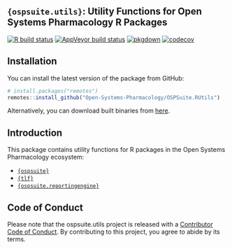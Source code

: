
<!-- README.md is generated from README.Rmd. Please edit that file -->

## `{ospsuite.utils}`: Utility Functions for Open Systems Pharmacology R Packages

<!-- badges: start -->

[![R build
status](https://github.com/Open-Systems-Pharmacology/OSPSuite.RUtils/workflows/R-CMD-check/badge.svg)](https://github.com/Open-Systems-Pharmacology/OSPSuite.RUtils)
[![AppVeyor build
status](https://ci.appveyor.com/api/projects/status/github/Open-Systems-Pharmacology/OSPSuite.RUtils?branch=develop&svg=true)](https://ci.appveyor.com/project/open-systems-pharmacology-ci/ospsuite-rutils)
[![pkgdown](https://github.com/Open-Systems-Pharmacology/OSPSuite.RUtils/workflows/pkgdown/badge.svg)](https://github.com/Open-Systems-Pharmacology/OSPSuite.RUtils/actions)
[![codecov](https://codecov.io/gh/Open-Systems-Pharmacology/OSPSuite.RUtils/branch/main/graph/badge.svg)](https://app.codecov.io/gh/Open-Systems-Pharmacology/OSPSuite.RUtils?branch=main)

<!-- badges: end -->

## Installation

You can install the latest version of the package from GitHub:

``` r
# install.packages("remotes")
remotes::install_github("Open-Systems-Pharmacology/OSPSuite.RUtils")
```

Alternatively, you can download built binaries from
[here](https://github.com/Open-Systems-Pharmacology/OSPSuite.RUtils/releases).

## Introduction

This package contains utility functions for R packages in the Open
Systems Pharmacology ecosystem:

-   [`{ospsuite}`](https://www.open-systems-pharmacology.org/OSPSuite-R/)
-   [`{tlf}`](https://www.open-systems-pharmacology.org/TLF-Library/)
-   [`{ospsuite.reportingengine}`](https://www.open-systems-pharmacology.org/OSPSuite.ReportingEngine/)

## Code of Conduct

Please note that the ospsuite.utils project is released with a
[Contributor Code of
Conduct](https://www.open-systems-pharmacology.org/OSPSuite.RUtils/CODE_OF_CONDUCT.html).
By contributing to this project, you agree to abide by its terms.
